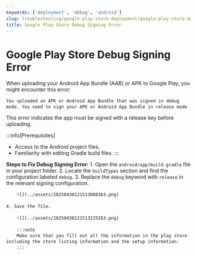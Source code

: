 ```yaml
---
keywords: ['deployment', 'debug', 'android']
slug: troubleshooting/google-play-store-deployment/google-play-store-debug-signing-error
title: Google Play Store Debug Signing Error
---
```

# Google Play Store Debug Signing Error

When uploading your Android App Bundle (AAB) or APK to Google Play, you might encounter this error:

```text
You uploaded an APK or Android App Bundle that was signed in debug mode. You need to sign your APK or Android App Bundle in release mode
```
This error indicates the app must be signed with a release key before uploading.

:::info[Prerequisites]
- Access to the Android project files.
- Familiarity with editing Gradle build files.
:::

**Steps to Fix Debug Signing Error:**
    1. Open the `android/app/build.gradle` file in your project folder.
    2. Locate the `buildTypes` section and find the configuration labeled `debug`.
    3. Replace the `debug` keyword with `release` in the relevant signing configuration.

        ![](../assets/20250430121513060363.png)

    4. Save the file.

        ![](../assets/20250430121513225263.png)

        :::note
        Make sure that you fill out all the information in the play store including the store listing information and the setup information.
        :::


​